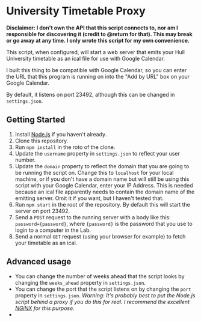 # University Timetable Proxy
**Disclaimer: I don't own the API that this script connects to, nor am I responsible for discovering it (credit to @return for that). This may break or go away at any time. I only wrote this script for my own convenience.**

This script, when configured, will start a web server that emits your Hull University timetable as an ical file for use with Google Calendar.

I built this thing to be compatible with Google Calendar, so you can enter 
the URL that this program is running on into the "Add by URL" box on your 
Google Calendar.

By default, it listens on port 23492, although this can be changed in 
`settings.json`.

## Getting Started
1. Install [Node.js](//nodejs.org/) if you haven't already.
2. Clone this repository.
3. Run `npm install` in the roto of the clone.
4. Update the `username` property in `settings.json` to reflect your user number.
5. Update the `domain` property to reflect the domain that you are going to be running the script on. Change this to `localhost` for your local machine, or if you don't have a domain name but will still be using this script with your Google Calendar, enter your IP Address. This is needed because an ical file apparently needs to contain the domain name of the emitting server. Omit it if you want, but I haven't tested that.
5. Run `npm start` in the root of the repository. By default this will start the server on port 23492. 
6. Send a `POST` request to the running server with a body like this: `password={password}`, where `{password}` is the password that you use to login to a computer in the Lab.
7. Send a normal `GET` request (using your browser for example) to fetch your timetable as an ical.

## Advanced usage
 - You can change the number of weeks ahead that the script looks by changing the `weeks_ahead` property in `settings.json`.
 - You can change the port that the script listens on by changing the `port` property in `settings.json`. _Warning: It's probably best to put the Node.js script behind a proxy if you do this for real. I recommend the excellent [NGiNX](http://nginx.org/) for this purpose._
 - 

